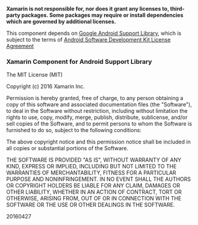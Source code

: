 **Xamarin is not responsible for, nor does it grant any licenses to, third-party packages. Some packages may require or install dependencies which are governed by additional licenses.**


This component depends on [Google Android Support Library](http://developer.android.com/tools/support-library/), which is subject to the terms of [Android Software Development Kit License Agreement](http://developer.android.com/sdk/terms.html)

### Xamarin Component for Android Support Library
The MIT License (MIT)

Copyright (c) 2016 Xamarin Inc.

Permission is hereby granted, free of charge, to any person obtaining a copy of this software and associated documentation files (the "Software"), to deal in the Software without restriction, including without limitation the rights to use, copy, modify, merge, publish, distribute, sublicense, and/or sell copies of the Software, and to permit persons to whom the Software is furnished to do so, subject to the following conditions:

The above copyright notice and this permission notice shall be included in all copies or substantial portions of the Software.

THE SOFTWARE IS PROVIDED "AS IS", WITHOUT WARRANTY OF ANY KIND, EXPRESS OR IMPLIED, INCLUDING BUT NOT LIMITED TO THE WARRANTIES OF MERCHANTABILITY, FITNESS FOR A PARTICULAR PURPOSE AND NONINFRINGEMENT. IN NO EVENT SHALL THE AUTHORS OR COPYRIGHT HOLDERS BE LIABLE FOR ANY CLAIM, DAMAGES OR OTHER LIABILITY, WHETHER IN AN ACTION OF CONTRACT, TORT OR OTHERWISE, ARISING FROM, OUT OF OR IN CONNECTION WITH THE SOFTWARE OR THE USE OR OTHER DEALINGS IN THE SOFTWARE.

20160427

